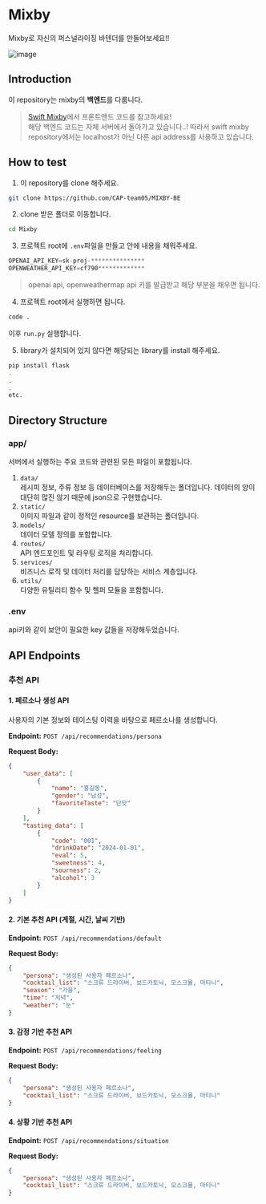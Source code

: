 # Mixby
Mixby로 자신의 퍼스널라이징 바텐더를 만들어보세요!!

![image](https://github.com/user-attachments/assets/747107a7-f835-4cd7-a6db-80dd297e0a8a)

## Introduction
이 repository는 mixby의 **백엔드**를 다룹니다.  
> [Swift Mixby](https://github.com/CAP-team05/Swift_Mixby)에서 프론트앤드 코드를 참고하세요!  
> 해당 백엔드 코드는 자체 서버에서 돌아가고 있습니다..!
> 따라서 swift mixby repository에서는 localhost가 아닌 다른 api address를 사용하고 있습니다.  

## How to test
1. 이 repository를 clone 해주세요.
```bash
git clone https://github.com/CAP-team05/MIXBY-BE
```
2. clone 받은 폴더로 이동합니다.
```bash
cd Mixby
```
3. 프로젝트 root에 `.env`파일을 만들고 안에 내용을 채워주세요.
```python
OPENAI_API_KEY=sk-proj-***************
OPENWEATHER_API_KEY=cf790*************
```
> openai api, openweathermap api 키를 발급받고 해당 부분을 채우면 됩니다.
4. 프로젝트 root에서 실행하면 됩니다.
```bash
code .
```
이후 `run.py` 실행합니다.

5. library가 설치되어 있지 않다면 해당되는 library를 install 해주세요.
```bash
pip install flask
.
.
.
etc.
```

## Directory Structure
### app/
서버에서 실행하는 주요 코드와 관련된 모든 파일이 포함됩니다.
1.  `data/`  
    레시피 정보, 주류 정보 등 데이터베이스를 저장해두는 폴더입니다. 데이터의 양이 대단히 많진 않기 때문에 json으로 구현했습니다.
2.  `static/`  
    이미지 파일과 같이 정적인 resource를 보관하는 폴더입니다.
3.  `models/`  
    데이터 모델 정의를 포함합니다.
4.  `routes/`  
    API 엔드포인트 및 라우팅 로직을 처리합니다.
5.  `services/`  
    비즈니스 로직 및 데이터 처리를 담당하는 서비스 계층입니다.
6.  `utils/`  
    다양한 유틸리티 함수 및 헬퍼 모듈을 포함합니다.

### .env
api키와 같이 보안이 필요한 key 값들을 저장해두었습니다.  

## API Endpoints

### 추천 API

#### 1. 페르소나 생성 API
사용자의 기본 정보와 테이스팅 이력을 바탕으로 페르소나를 생성합니다.

**Endpoint:** `POST /api/recommendations/persona`

**Request Body:**
```json
{
    "user_data": [
        {
            "name": "홍길동",
            "gender": "남성", 
            "favoriteTaste": "단맛"
        }
    ],
    "tasting_data": [
        {
            "code": "001",
            "drinkDate": "2024-01-01",
            "eval": 5,
            "sweetness": 4,
            "sourness": 2,
            "alcohol": 3
        }
    ]
}
```

#### 2. 기본 추천 API (계절, 시간, 날씨 기반)
**Endpoint:** `POST /api/recommendations/default`

**Request Body:**
```json
{
    "persona": "생성된 사용자 페르소나",
    "cocktail_list": "스크류 드라이버, 보드카토닉, 모스크뮬, 마티니",
    "season": "가을",
    "time": "저녁", 
    "weather": "눈"
}
```

#### 3. 감정 기반 추천 API
**Endpoint:** `POST /api/recommendations/feeling`

**Request Body:**
```json
{
    "persona": "생성된 사용자 페르소나",
    "cocktail_list": "스크류 드라이버, 보드카토닉, 모스크뮬, 마티니"
}
```

#### 4. 상황 기반 추천 API
**Endpoint:** `POST /api/recommendations/situation`

**Request Body:**
```json
{
    "persona": "생성된 사용자 페르소나", 
    "cocktail_list": "스크류 드라이버, 보드카토닉, 모스크뮬, 마티니"
}
```
